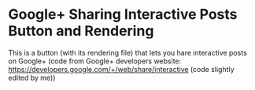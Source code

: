 # Google+ Sharing Interactive Posts Button and Rendering
This is a button (with its rendering file) that lets you hare interactive posts on Google+ (code from Google+ developers website: https://developers.google.com/+/web/share/interactive (code slightly edited by me))

